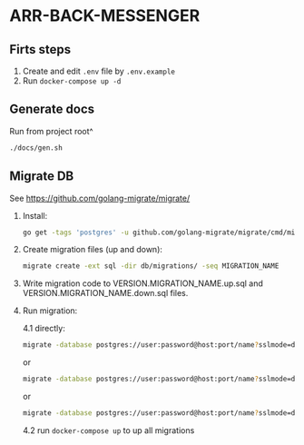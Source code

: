 # ARR-BACK-MESSENGER

## Firts steps

1. Create and edit `.env` file by `.env.example`
2. Run `docker-compose up -d`

## Generate docs

Run from project root^

``` bash
./docs/gen.sh
```

## Migrate DB

See <https://github.com/golang-migrate/migrate/>

1. Install:

    ```bash
    go get -tags 'postgres' -u github.com/golang-migrate/migrate/cmd/migrate
    ```

2. Create migration files (up and down):

    ```bash
    migrate create -ext sql -dir db/migrations/ -seq MIGRATION_NAME
    ```

3. Write migration code to VERSION.MIGRATION_NAME.up.sql and VERSION.MIGRATION_NAME.down.sql files.

4. Run migration:

    4.1 directly:

    ```bash
    migrate -database postgres://user:password@host:port/name?sslmode=disable -path db/migrations up
    ```

    or

    ```bash
    migrate -database postgres://user:password@host:port/name?sslmode=disable -path db/migrations up 1
    ```

    or

    ```bash
    migrate -database postgres://user:password@host:port/name?sslmode=disable -path db/migrations down 1
    ```

    4.2 run `docker-compose up` to up all migrations
